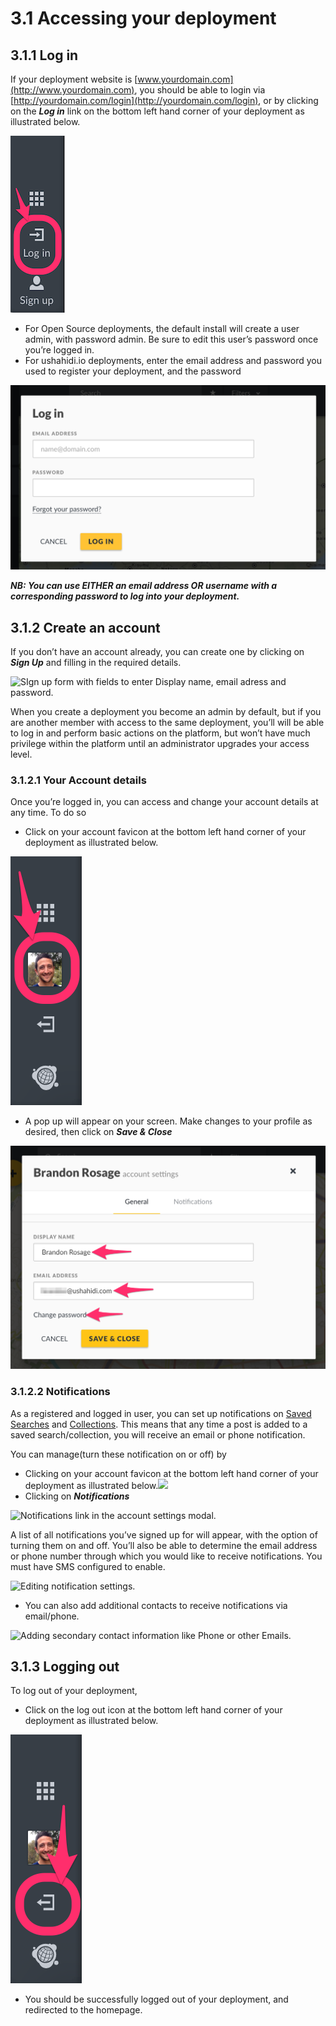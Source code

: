# 3.1 Accessing your deployment

## 3.1.1 Log in <a id="3-1-1-log-in"></a>

If your deployment website is [www.yourdomain.com](http://www.yourdomain.com), you should be able to login via [http://yourdomain.com/login](http://yourdomain.com/login), or by clicking on the _**Log in**_ link on the bottom left hand corner of your deployment as illustrated below.

![](../.gitbook/assets/log_in.png)

* For Open Source deployments, the default install will create a user admin, with password admin. Be sure to edit this user’s password once you’re logged in.
* For ushahidi.io deployments, enter the email address and password you used to register your deployment, and the password

![Log in form. User is prompted to enter email and password.](../.gitbook/assets/screen_shot_2016-06-02_at_44245_p.png)

_**NB: You can use EITHER an email address OR username with a corresponding password to log into your deployment.**_

## 3.1.2 Create an account <a id="3-1-2-create-an-account"></a>

If you don’t have an account already, you can create one by clicking on _**Sign Up**_ and filling in the required details.

![SIgn up form with fields to enter Display name, email adress and password.](https://lh4.googleusercontent.com/Hg3QIlW0XrU9IWckErw0w1o5NcQftOXfvfiml0VBfO969o2MtLBA5QJqwxSRNdNv2jmVLheCGVD6p77wA6pST3943XtxAiQSSclzaV5X6MNMQhDPU21dezPomc8giu4LeGxE3glS)

When you create a deployment you become an admin by default, but if you are another member with access to the same deployment, you’ll will be able to log in and perform basic actions on the platform, but won’t have much privilege within the platform until an administrator upgrades your access level.

### 3.1.2.1 Your Account details <a id="3-1-2-1-your-account-details"></a>

Once you’re logged in, you can access and change your account details at any time. To do so

* Click on your account favicon at the bottom left hand corner of your deployment as illustrated below.

![](../.gitbook/assets/click_on_account.png)

* A pop up will appear on your screen. Make changes to your profile as desired, then click on _**Save & Close**_

![Form to edit account details](../.gitbook/assets/update_your_profile.png)

### 3.1.2.2 Notifications <a id="3-1-2-2-notifications"></a>

As a registered and logged in user, you can set up notifications on [Saved Searches](../7.-analysing-data-on-your-deployment/7.1-saved-searches.md) and [Collections](../7.-analysing-data-on-your-deployment/7.2-collections.md). This means that any time a post is added to a saved search/collection, you will receive an email or phone notification.

You can manage\(turn these notification on or off\) by

* Clicking on your account favicon at the bottom left hand corner of your deployment as illustrated below.![](https://lh5.googleusercontent.com/mnk2TAiFpj2X0Rbd2lTp9QgbD0-JgiMSXFMUo73ZZyGQu3atQ-2MM0WB6cOy9xDAPgyPdaVQLkXnRJNMgcovyPnj03kykYVNnrgeN7HiislAubcWMRUX4tFTpP-eknFNIeXTiOvW)
* Clicking on _**Notifications**_

![Notifications link in the account settings modal.](https://lh6.googleusercontent.com/pPfK56y2-NVum3jGSDKeTm2ui9pUkFHk1byOBUu7ybbu8xhfeNF3-mFADMWNwcNzd3k_rh-rkY8YWRB_p1DF_UsNsAP1Z2Sui5s_shG55Ijg88paQNR3LV-785VnslTus2jNcQM5)

A list of all notifications you’ve signed up for will appear, with the option of turning them on and off. You’ll also be able to determine the email address or phone number through which you would like to receive notifications. You must have SMS configured to enable.

![Editing notification settings.](https://lh5.googleusercontent.com/XEPXy_Y1n7GkXCqH7ByV4xf6fbpDL5xs01Lo0x2nuS1ISGttikMLCLEjzGNm4J2sBR8B-ybsXGU4cYzSgyPll2JgOIdYftUIZLlej7DA34gLUAwFKpiMcySbbQtvqIPfL0oUk-sh)

* You can also add additional contacts to receive notifications via email/phone.

![Adding secondary contact information like Phone or other Emails.](https://lh6.googleusercontent.com/F8rr7j0ELQAS8f4wY3KdlTqkqIOconnQ6wWvtSsgcA8AD1FO9ON-Cnp7Zod_X5rCEIohyBRzRq8dMmd3m3HuJVZvnDZRut9Gu0zdBwkpQGTJ90Zi2eXarx-xVgacdHYdmDYn4-9A)

## 3.1.3 Logging out <a id="3-1-3-logging-out"></a>

To log out of your deployment,

* Click on the log out icon at the bottom left hand corner of your deployment as illustrated below.

![Log\_out.png](../.gitbook/assets/logout.png)

* You should be successfully logged out of your deployment, and redirected to the homepage.

